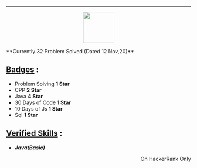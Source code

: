 ***
<p align="center">
    <a href="https://www.hackerrank.com/RodneyShag">
        <img height=85 src="https://d3keuzeb2crhkn.cloudfront.net/hackerrank/assets/styleguide/logo_wordmark-f5c5eb61ab0a154c3ed9eda24d0b9e31.svg">
    </a>
</p>
**Currently 32 Problem Solved (Dated 12 Nov,20)**

## <ins>Badges</ins> : ##

- Problem Solving  **1 Star**
- CPP **2 Star**
- Java **4 Star**
- 30 Days of Code **1 Star**
- 10 Days of Js **1 Star**
- Sql **1 Star**

## <ins> Verified Skills</ins>  :
- _**Java(Basic)**_


<p align="right"> On HackerRank Only</p>
